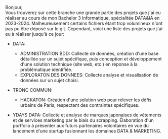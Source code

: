 Bonjour,  
Vous trouverez sur cette branche une grande partie des projets que j'ai eu réaliser au cours de mon Bachelor 3 Informatique, spécialitée DATA&IA en 2023-2024.
Malheureusement certains fichiers étant trop volumineux n'ont pas pu être déposé sur le git. Cependant, voici une liste des projets que j'ai eu à réaliser jusqu'à ce jour:

* DATA:
  - ADMINISTRATION BDD:
    Collecte de données, création d'une base détaillée sur un sujet spécifique, puis conception et développement d'une solution technique (site web, etc.) en réponse à la problématique identifiée.  
  - EXPLORATON DES DONNEES: 
    Collecte analyse et visualisation de données sur un sujet choisi.

* TRONC COMMUN:

  - HACKATON:
    Création d'une solution web pour relever les défis urbains de Paris, respectant des contraintes spécifiques.

* YDAYS DATA:
  Collecte et analyse de marques japonaises de vêtements et de services marketing par le biais du scrapping. Élaboration d'un portfolio à présenter aux futurs partenaires volontaires en vue du lancement d'une startup fusionnant les domaines DATA & MARKETING.